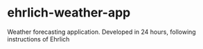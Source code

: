 # ehrlich-weather-app
Weather forecasting application. Developed in 24 hours, following instructions of Ehrlich
